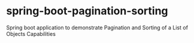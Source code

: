 # spring-boot-pagination-sorting
Spring boot application to demonstrate Pagination and Sorting of a List of Objects Capabilities
